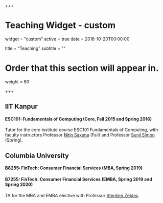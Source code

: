 +++
# Teaching Widget - custom
widget = "custom"
active = true
date = 2018-10-20T00:00:00

title = "Teaching"
subtitle = ""

# Order that this section will appear in.
weight = 60

+++
## IIT Kanpur

#### ESC101: Fundamentals of Computing (Core, Fall 2015 and Spring 2016)

Tutor for the core institute course ESC101 Fundamentals of Computing, with faculty instructors Professor [Nitin Saxena](https://www.cse.iitk.ac.in/users/nitin/) (Fall) and Professor [Sunil Simon](https://www.cse.iitk.ac.in/users/simon/) (Spring).

## Columbia University

#### B8255: FinTech: Consumer Financial Services (MBA, Spring 2019)
#### B7255: FinTech: Consumer Financial Services (EMBA, Spring 2019 and Spring 2020)
TA for the MBA and EMBA elective with Professor [Stephen Zeldes](https://www0.gsb.columbia.edu/faculty/szeldes/).


